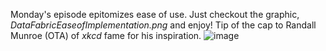 Monday's episode epitomizes ease of use. Just checkout the graphic, *DataFabricEaseofImplementation.png* and enjoy! Tip of the cap to Randall Munroe (OTA) of *xkcd* fame for his inspiration.
![image](https://user-images.githubusercontent.com/56596420/135336183-7163c243-e30b-40a9-9f11-1f8476d2a956.png)

